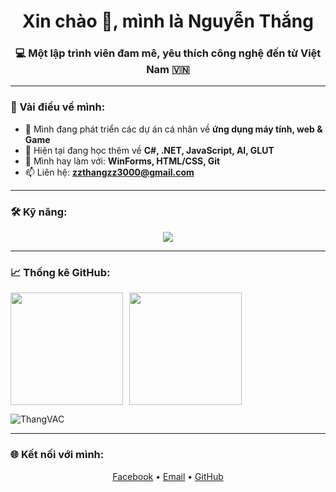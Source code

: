<h1 align="center">Xin chào 👋, mình là Nguyễn Thắng</h1>
<h3 align="center">💻 Một lập trình viên đam mê, yêu thích công nghệ đến từ Việt Nam 🇻🇳</h3>


---

### 🚀 Vài điều về mình:

- 🔭 Mình đang phát triển các dự án cá nhân về **ứng dụng máy tính, web & Game**
- 🌱 Hiện tại đang học thêm về **C#, .NET, JavaScript, AI, GLUT**
- 🧰 Mình hay làm với: **WinForms, HTML/CSS, Git**
- 📫 Liên hệ: **zzthangzz3000@gmail.com**

---

### 🛠️ Kỹ năng:
<p align="center">
  <img src="https://skillicons.dev/icons?i=cs,html,css,js,python,vscode,github" />
</p>

---

### 📈 Thống kê GitHub:
<p align="center" style="display: flex; gap: 10px;">
  <img src="https://github-readme-stats.vercel.app/api?username=ThangVAC&show_icons=true&theme=tokyonight" height="180" />
  <img src="https://github-readme-streak-stats.herokuapp.com?user=ThangVAC&theme=tokyonight" height="180" />
</p>
<p align="left">
  <img src="https://komarev.com/ghpvc/?username=ThangVAC&label=Lượt%20truy%20cập&color=0e75b6&style=flat" alt="ThangVAC" />
</p>

---

### 🌐 Kết nối với mình:
<p align="center">
  <a href="https://www.facebook.com/nguyen.thang.340881" target="_blank">Facebook</a> •
  <a href="mailto:zzthangzz3000@gmail.com">Email</a> •
  <a href="https://github.com/ThangVAC" target="_blank">GitHub</a>
</p>
